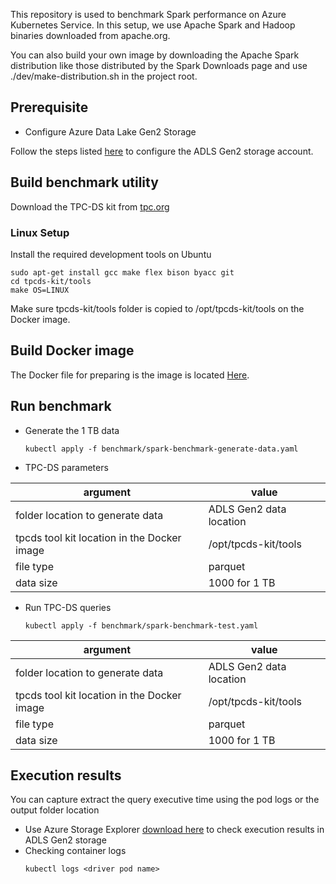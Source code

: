 This repository is used to benchmark Spark performance on Azure Kubernetes Service. In this setup, we use Apache Spark and Hadoop binaries downloaded from apache.org.

You can also build your own image by downloading the Apache Spark distribution like those distributed by the Spark Downloads page and use ./dev/make-distribution.sh in the project root.

## Prerequisite

- Configure Azure Data Lake Gen2 Storage

Follow the steps listed [here](https://docs.microsoft.com/en-us/azure/storage/blobs/create-data-lake-storage-account) to configure the ADLS Gen2 storage account.

## Build benchmark utility

Download the TPC-DS kit from [tpc.org](http://www.tpc.org/tpcds/)

### Linux Setup

Install the required development tools on Ubuntu

````
sudo apt-get install gcc make flex bison byacc git
cd tpcds-kit/tools
make OS=LINUX
````

Make sure tpcds-kit/tools folder is copied to /opt/tpcds-kit/tools on the Docker image.

## Build Docker image

The Docker file for preparing is the image is located [Here](../spark/Dockerfile).

## Run benchmark

  - Generate the 1 TB data
    ```
    kubectl apply -f benchmark/spark-benchmark-generate-data.yaml
    ```
  - TPC-DS parameters

| argument                                    | value                   |
|---------------------------------------------|-------------------------|
| folder location to generate data            | ADLS Gen2 data location |
| tpcds tool kit location in the Docker image | /opt/tpcds-kit/tools    |
| file type                                   | parquet                 |
| data size                                   | 1000 for 1 TB           |

  - Run TPC-DS queries
    ```
    kubectl apply -f benchmark/spark-benchmark-test.yaml
    ```
| argument                                    | value                   |
|---------------------------------------------|-------------------------|
| folder location to generate data            | ADLS Gen2 data location |
| tpcds tool kit location in the Docker image | /opt/tpcds-kit/tools    |
| file type                                   | parquet                 |
| data size                                   | 1000 for 1 TB           |

## Execution results

You can capture extract the query executive time using the pod logs or the output folder location

  - Use Azure Storage Explorer [download here](https://azure.microsoft.com/en-us/features/storage-explorer/)  to check execution results in ADLS Gen2 storage
  - Checking container logs
    ```
    kubectl logs <driver pod name>
    ```